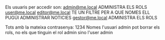 Els usuaris per accedir son:
admin@me.local ADMINISTRA ELS ROLS
user@me.local 
editor@me.local TE UN FILTRE PER A QUE NOMES ELL PUGUI ADMINISTRAR NOTICIES
gestor@me.local ADMINISTRA ELS ROLS

Tots amb la mateixa contrasenya: 1234
Nomes l'usuari admin pot borrar els rols, no els que tinguin el rol admin sino l'user admin